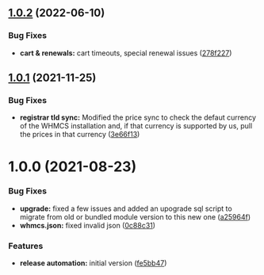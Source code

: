 ## [1.0.2](https://github.com/internetbs/whmcs-internetbs-registrar/compare/v1.0.1...v1.0.2) (2022-06-10)


### Bug Fixes

* **cart & renewals:** cart timeouts, special renewal issues ([278f227](https://github.com/internetbs/whmcs-internetbs-registrar/commit/278f227324437257f6ef527b83c42f93a44acb6d))

## [1.0.1](https://github.com/internetbs/whmcs-internetbs-registrar/compare/v1.0.0...v1.0.1) (2021-11-25)


### Bug Fixes

* **registrar tld sync:** Modified the price sync to check the defaut currency of the WHMCS installation and, if that currency is supported by us, pull the prices in that currency ([3e66f13](https://github.com/internetbs/whmcs-internetbs-registrar/commit/3e66f1385753741b8487ef07b5cbb640a1471717))

# 1.0.0 (2021-08-23)


### Bug Fixes

* **upgrade:** fixed a few issues and added an upograde sql script to migrate from old or bundled module version to this new one ([a25964f](https://github.com/internetbs/whmcs-internetbs-registrar/commit/a25964fb8f2b654223ce1945810d229500deddc7))
* **whmcs.json:** fixed invalid json ([0c88c31](https://github.com/internetbs/whmcs-internetbs-registrar/commit/0c88c31173aa1b8a64b404970bace468fad64484))


### Features

* **release automation:** initial version ([fe5bb47](https://github.com/internetbs/whmcs-internetbs-registrar/commit/fe5bb47622f9059a0219c1636ba16d0a7067b3be))
